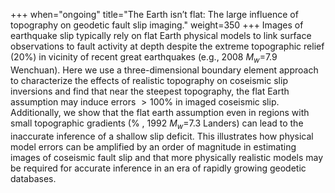 +++
when="ongoing"
title="The Earth isn’t flat: The large influence of topography on geodetic fault slip imaging."
weight=350
+++
Images of earthquake slip typically rely on flat Earth physical models to link surface observations to fault activity at depth despite the extreme topographic relief (20\%) in vicinity of recent great earthquakes (e.g., 2008 $M_w$=7.9 Wenchuan). 
Here we use a three-dimensional boundary element approach to characterize the effects of realistic topography on coseismic slip inversions and find that near the steepest topography, the flat Earth assumption may induce errors $>100\%$ in imaged coseismic slip.
Additionally, we show that the flat earth assumption even in regions with small topographic gradients (\% , 1992  $M_w$=7.3 Landers) can lead to the inaccurate inference of a shallow slip deficit.
This illustrates how physical model errors can be amplified by an order of magnitude in estimating images of coseismic fault slip and that more physically realistic models may be required for accurate inference in an era of rapidly growing geodetic databases.
